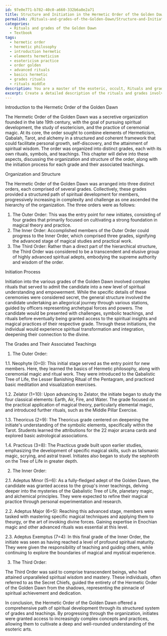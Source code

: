 ```yaml
---
id: 97e0e771-b782-40c0-a660-332b6a8e2a71
title: Structure and Initiation in the Hermetic Order of the Golden Dawn
permalink: /Rituals-and-grades-of-the-Golden-Dawn/Structure-and-Initiation-in-the-Hermetic-Order-of-the-Golden-Dawn/
categories:
  - Rituals and grades of the Golden Dawn
  - Textbook
tags:
  - hermetic order
  - hermetic philosophy
  - introduction hermetic
  - elements hermeticism
  - esotericism practice
  - order golden
  - advanced rituals
  - basics hermetic
  - grades rituals
  - rituals middle
description: You are a master of the esoteric, occult, Rituals and grades of the Golden Dawn and education, you have written many textbooks on the subject in ways that provide students with rich and deep understanding of the subject. You are being asked to write textbook-like sections on a topic and you do it with full context, explainability, and reliability in accuracy to the true facts of the topic at hand, in a textbook style that a student would easily be able to learn from, in a rich, engaging, and contextual way. Always include relevant context (such as formulas and history), related concepts, and in a way that someone can gain deep insights from.
excerpt: Create a detailed description of the rituals and grades involved in the Hermetic Order of the Golden Dawn, focusing on the organization, structure, and initiation process. Discuss the purpose and significance of each grade, common symbols, and concepts associated with them. Additionally, provide a brief overview of key teachings that initiates would learn at each stage of their progress within the order.
---
```

Introduction to the Hermetic Order of the Golden Dawn

The Hermetic Order of the Golden Dawn was a secretive organization founded in the late 19th century, with the goal of pursuing spiritual development, the study of esotericism, and the practice of ceremonial magic. At its core, the order sought to combine elements of Hermeticism, Qabalah, Tarot, and alchemy in a structured and coherent framework that could facilitate personal growth, self-discovery, and the attainment of spiritual wisdom. The order was organized into distinct grades, each with its own rituals, symbols, and teachings. This chapter will delve into these aspects, discussing the organization and structure of the order, along with the initiation process for each grade and their associated teachings.

Organization and Structure

The Hermetic Order of the Golden Dawn was arranged into three distinct orders, each comprised of several grades. Collectively, these grades provided a structured path of spiritual development for members, progressively increasing in complexity and challenge as one ascended the hierarchy of the organization. The three orders were as follows:

1. The Outer Order: This was the entry point for new initiates, consisting of four grades that primarily focused on cultivating a strong foundation in magical theory and practice.
2. The Inner Order: Accomplished members of the Outer Order could progress to the Inner Order, which comprised three grades, signifying the advanced stage of magical studies and practical work.
3. The Third Order: Rather than a direct part of the hierarchical structure, the Third Order was considered to be a transcendent and elusive group of highly advanced spiritual adepts, embodying the supreme authority and wisdom of the order.

Initiation Process

Initiation into the various grades of the Golden Dawn involved complex rituals that served to admit the candidate into a new level of spiritual understanding and empowerment. While the specific details of these ceremonies were considered secret, the general structure involved the candidate undertaking an allegorical journey through various stations, guided by officers representing archetypal forces and powers. The candidate would be presented with challenges, symbolic teachings, and rituals before eventually being granted access to the spiritual insights and magical practices of their respective grade. Through these initiations, the individual would experience spiritual transformation and integration, deepening their connection to the divine.

The Grades and Their Associated Teachings

1. The Outer Order:

1.1. Neophyte (0=0): This initial stage served as the entry point for new members. Here, they learned the basics of Hermetic philosophy, along with ceremonial magic and ritual work. They were introduced to the Qabalistic Tree of Life, the Lesser Banishing Ritual of the Pentagram, and practiced basic meditation and visualization exercises.

1.2. Zelator (1=10): Upon advancing to Zelator, the initiate began to study the four classical elements: Earth, Air, Fire, and Water. The grade focused on the practical application of magical theory, particularly elemental magic, and introduced further rituals, such as the Middle Pillar Exercise.

1.3. Theoricus (2=9): The Theoricus grade centered on deepening the initiate's understanding of the symbolic elements, specifically within the Tarot. Students learned the attributions for the 22 major arcana cards and explored basic astrological associations.

1.4. Practicus (3=8): The Practicus grade built upon earlier studies, emphasizing the development of specific magical skills, such as talismanic magic, scrying, and astral travel. Initiates also began to study the sephiroth on the Tree of Life in greater depth.

2. The Inner Order:

2.1. Adeptus Minor (5=6): As a fully-fledged adept of the Golden Dawn, the candidate was granted access to the group's inner teachings, delving deeper into the mysteries of the Qabalistic Tree of Life, planetary magic, and alchemical principles. They were expected to refine their magical practice through personal experimentation and research.

2.2. Adeptus Major (6=5): Reaching this advanced stage, members were tasked with mastering specific magical techniques and applying them to theurgy, or the art of invoking divine forces. Gaining expertise in Enochian magic and other advanced rituals was essential at this level.

2.3. Adeptus Exemptus (7=4): In this final grade of the Inner Order, the initiate was seen as having reached a level of profound spiritual maturity. They were given the responsibility of teaching and guiding others, while continuing to explore the boundaries of magical and mystical experience.

3. The Third Order:

The Third Order was said to comprise transcendent beings, who had attained unparalleled spiritual wisdom and mastery. These individuals, often referred to as the Secret Chiefs, guided the entirety of the Hermetic Order of the Golden Dawn from the shadows, representing the pinnacle of spiritual achievement and dedication.

In conclusion, the Hermetic Order of the Golden Dawn offered a comprehensive path of spiritual development through its structured system of grades and teachings. By progressing through the organization, initiates were granted access to increasingly complex concepts and practices, allowing them to cultivate a deep and well-rounded understanding of the esoteric arts.
